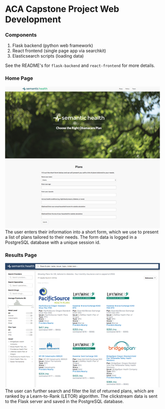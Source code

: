 # ACA Capstone Project Web Development

### Components
1. Flask backend (python web framework)
2. React frontend (single page app via searchkit)
3. Elasticsearch scripts (loading data)

See the README's for `flask-backend` and `react-frontend` for more details.

### Home Page
![home](screenshots/v6-ss1.png)
The user enters their information into a short form, which we use to present a list of plans tailored to their needs. The form data is logged in a PostgreSQL database with a unique session id.

### Results Page
![result](screenshots/v7-ss1.png)
The user can further search and filter the list of returned plans, which are ranked by a Learn-to-Rank (LETOR) algorithm. The clickstream data is sent to the Flask server and saved in the PostgreSQL database.
